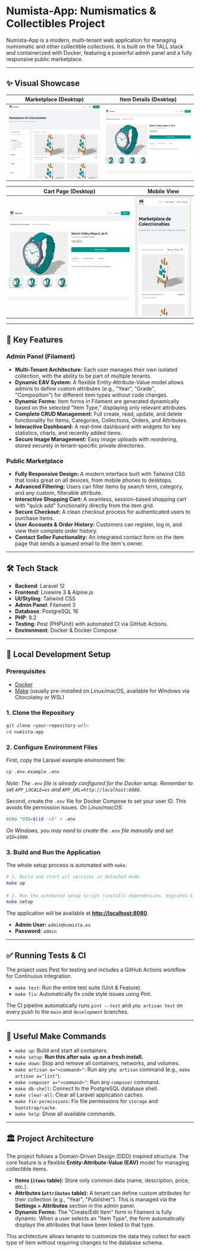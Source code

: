 # Numista-App: Numismatics & Collectibles Project

Numista-App is a modern, multi-tenant web application for managing numismatic and other collectible collections. It is built on the TALL stack and containerized with Docker, featuring a powerful admin panel and a fully responsive public marketplace.

---

## ✨ Visual Showcase

| Marketplace (Desktop) | Item Details (Desktop) |
| :---: | :---: |
| ![Marketplace Screenshot](docs/screenshots/marketplace.png) | ![Item Details Screenshot](docs/screenshots/item-details.png) |

| Cart Page (Desktop) | Mobile View |
| :---: | :---: |
| ![Cart Screenshot](docs/screenshots/cart.png) | ![Mobile View Screenshot](docs/screenshots/mobile-view.png) |

---

## 🚀 Key Features

### Admin Panel (Filament)
- **Multi-Tenant Architecture:** Each user manages their own isolated collection, with the ability to be part of multiple tenants.
- **Dynamic EAV System:** A flexible Entity-Attribute-Value model allows admins to define custom attributes (e.g., "Year", "Grade", "Composition") for different item types without code changes.
- **Dynamic Forms:** Item forms in Filament are generated dynamically based on the selected "Item Type," displaying only relevant attributes.
- **Complete CRUD Management:** Full create, read, update, and delete functionality for Items, Categories, Collections, Orders, and Attributes.
- **Interactive Dashboard:** A real-time dashboard with widgets for key statistics, charts, and recently added items.
- **Secure Image Management:** Easy image uploads with reordering, stored securely in tenant-specific private directories.

### Public Marketplace
- **Fully Responsive Design:** A modern interface built with Tailwind CSS that looks great on all devices, from mobile phones to desktops.
- **Advanced Filtering:** Users can filter items by search term, category, and any custom, filterable attribute.
- **Interactive Shopping Cart:** A seamless, session-based shopping cart with "quick add" functionality directly from the item grid.
- **Secure Checkout:** A clean checkout process for authenticated users to purchase items.
- **User Accounts & Order History:** Customers can register, log in, and view their complete order history.
- **Contact Seller Functionality:** An integrated contact form on the item page that sends a queued email to the item's owner.

---

## 🛠️ Tech Stack

- **Backend**: Laravel 12
- **Frontend**: Livewire 3 & Alpine.js
- **UI/Styling**: Tailwind CSS
- **Admin Panel**: Filament 3
- **Database**: PostgreSQL 16
- **PHP**: 8.2
- **Testing**: Pest (PHPUnit) with automated CI via GitHub Actions.
- **Environment**: Docker & Docker Compose

---

## 🐳 Local Development Setup

### Prerequisites

- [Docker](https://www.docker.com/products/docker-desktop)
- [Make](https://www.gnu.org/software/make/) (usually pre-installed on Linux/macOS, available for Windows via Chocolatey or WSL)

### 1. Clone the Repository

```bash
git clone <your-repository-url>
cd numista-app
```

### 2. Configure Environment Files

First, copy the Laravel example environment file:
```bash
cp .env.example .env
```
*Note: The `.env` file is already configured for the Docker setup. Remember to set `APP_LOCALE=es` and `APP_URL=http://localhost:8080`.*

Second, create the `.env` file for Docker Compose to set your user ID. This avoids file permission issues.
*On Linux/macOS:*
```bash
echo "UID=$(id -u)" > .env
```
*On Windows, you may need to create the `.env` file manually and set `UID=1000`.*

### 3. Build and Run the Application

The whole setup process is automated with `make`.

```bash
# 1. Build and start all services in detached mode
make up

# 2. Run the automated setup script (installs dependencies, migrates & seeds DB)
make setup
```

The application will be available at **[http://localhost:8080](http://localhost:8080)**.

-   **Admin User:** `admin@numista.es`
-   **Password:** `admin`

---

## ✅ Running Tests & CI

The project uses Pest for testing and includes a GitHub Actions workflow for Continuous Integration.

-   `make test`: Run the entire test suite (Unit & Feature).
-   `make fix`: Automatically fix code style issues using Pint.

The CI pipeline automatically runs `pint --test` and `php artisan test` on every push to the `main` and `development` branches.

---

## 🧰 Useful Make Commands

-   `make up`: Build and start all containers.
-   `make setup`: **Run this after `make up` on a fresh install.**
-   `make down`: Stop and remove all containers, networks, and volumes.
-   `make artisan a="<command>"`: Run any `php artisan` command (e.g., `make artisan a="list"`).
-   `make composer a="<command>"`: Run any `composer` command.
-   `make db-shell`: Connect to the PostgreSQL database shell.
-   `make clear-all`: Clear all Laravel application caches.
-   `make fix-permissions`: Fix file permissions for `storage` and `bootstrap/cache`.
-   `make help`: Show all available commands.

---

## 🏛️ Project Architecture

The project follows a Domain-Driven Design (DDD) inspired structure. The core feature is a flexible **Entity-Attribute-Value (EAV)** model for managing collectible items.

-   **Items (`items` table):** Store only common data (name, description, price, etc.).
-   **Attributes (`attributes` table):** A tenant can define custom attributes for their collection (e.g., "Year", "Publisher"). This is managed via the **Settings > Attributes** section in the admin panel.
-   **Dynamic Forms:** The "Create/Edit Item" form in Filament is fully dynamic. When a user selects an "Item Type", the form automatically displays the attributes that have been linked to that type.

This architecture allows tenants to customize the data they collect for each type of item without requiring changes to the database schema.
